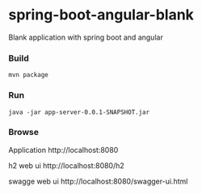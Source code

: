 # spring-boot-angular-blank
Blank application with spring boot and angular

### Build

```
mvn package
```

### Run

```
java -jar app-server-0.0.1-SNAPSHOT.jar
```

### Browse

Application
http://localhost:8080

h2 web ui
http://localhost:8080/h2

swagge web ui
http://localhost:8080/swagger-ui.html
